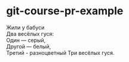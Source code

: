 # git-course-pr-example

Жили у бабуси  
Два весёлых гуся:  
Один — серый,  
Другой — белый,  
Третий - разноцветный
Три весёлых гуся.         
